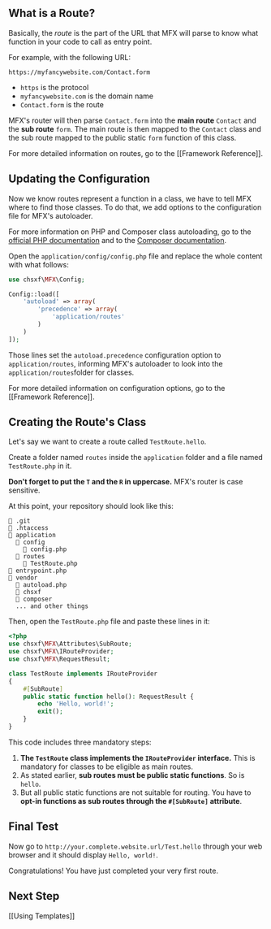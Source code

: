 ## What is a Route?

Basically, the *route* is the part of the URL that MFX will parse to know what function in your code to call as entry point.

For example, with the following URL:

`https://myfancywebsite.com/Contact.form`

* `https` is the protocol
* `myfancywebsite.com` is the domain name
* `Contact.form` is the route

MFX's router will then parse `Contact.form` into the **main route** `Contact` and the **sub route** `form`. The main route is then mapped to the `Contact` class and the sub route mapped to the public static `form` function of this class.

For more detailed information on routes, go to the [[Framework Reference]].

## Updating the Configuration

Now we know routes represent a function in a class, we have to tell MFX where to find those classes. To do that, we add options to the configuration file for MFX's autoloader.

For more information on PHP and Composer class autoloading, go to the [official PHP documentation](https://www.php.net/manual/en/language.oop5.autoload.php) and to the [Composer documentation](https://getcomposer.org/doc/01-basic-usage.md#autoloading).

Open the `application/config/config.php` file and replace the whole content with what follows:

```php
use chsxf\MFX\Config;

Config::load([
	'autoload' => array(
		'precedence' => array(
			'application/routes'
		)
	)
]);
```

Those lines set the `autoload.precedence` configuration option to `application/routes`, informing MFX's autoloader to look into the `application/routes`folder for classes.

For more detailed information on configuration options, go to the [[Framework Reference]].

## Creating the Route's Class

Let's say we want to create a route called `TestRoute.hello`.

Create a folder named `routes` inside the `application` folder and a file named `TestRoute.php` in it.

**Don't forget to put the `T` and the `R` in uppercase.** MFX's router is case sensitive.

At this point, your repository should look like this:

```
📁 .git
📄 .htaccess
📁 application
  📁 config
    📄 config.php
  📁 routes
    📄 TestRoute.php
📄 entrypoint.php
📁 vendor
  📄 autoload.php
  📁 chsxf
  📁 composer
  ... and other things
```

Then, open the `TestRoute.php` file and paste these lines in it:

```php
<?php
use chsxf\MFX\Attributes\SubRoute;
use chsxf\MFX\IRouteProvider;
use chsxf\MFX\RequestResult;

class TestRoute implements IRouteProvider
{
    #[SubRoute]
    public static function hello(): RequestResult {
        echo 'Hello, world!';
		exit();
    }
}
```

This code includes three mandatory steps:

1. **The `TestRoute` class implements the `IRouteProvider` interface.** This is mandatory for classes to be eligible as main routes.
1. As stated earlier, **sub routes must be public static functions**. So is `hello`.
1. But all public static functions are not suitable for routing. You have to **opt-in functions as sub routes through the `#[SubRoute]` attribute**.

## Final Test

Now go to `http://your.complete.website.url/Test.hello` through your web browser and it should display `Hello, world!`.

Congratulations! You have just completed your very first route.

## Next Step

[[Using Templates]]
